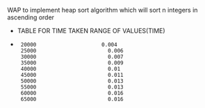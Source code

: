 WAP to implement heap sort algorithm which will sort n integers in ascending order

- TABLE FOR TIME TAKEN    RANGE OF VALUES(TIME)
-      20000                     0.004
       25000	                   0.006
       30000	                   0.007
       35000	                   0.009
       40000	                   0.01
       45000	                   0.011
       50000	                   0.013
       55000	                   0.013
       60000	                   0.016
       65000	                   0.016
